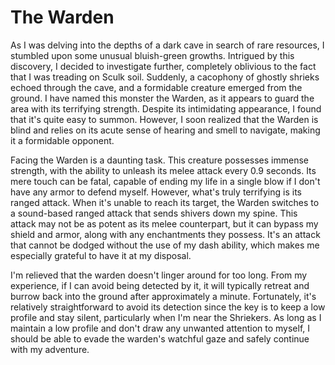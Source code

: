 # The Warden
<p>As I was delving into the depths of a dark cave in search of rare resources, I stumbled upon some unusual bluish-green growths. Intrigued by this discovery, I decided to investigate further, completely oblivious to the fact that I was treading on Sculk soil. Suddenly, a cacophony of ghostly shrieks echoed through the cave, and a formidable creature emerged from the ground. I have named this monster the Warden, as it appears to guard the area with its terrifying strength. Despite its intimidating appearance, I found that it's quite easy to summon. However, I soon realized that the Warden is blind and relies on its acute sense of hearing and smell to navigate, making it a formidable opponent.</p>
<p>Facing the Warden is a daunting task. This creature possesses immense strength, with the ability to unleash its melee attack every 0.9 seconds. Its mere touch can be fatal, capable of ending my life in a single blow if I don't have any armor to defend myself. However, what's truly terrifying is its ranged attack. When it's unable to reach its target, the Warden switches to a sound-based ranged attack that sends shivers down my spine. This attack may not be as potent as its melee counterpart, but it can bypass my shield and armor, along with any enchantments they possess. It's an attack that cannot be dodged without the use of my dash ability, which makes me especially grateful to have it at my disposal.</p>
<p>I'm relieved that the warden doesn't linger around for too long. From my experience, if I can avoid being detected by it, it will typically retreat and burrow back into the ground after approximately a minute. Fortunately, it's relatively straightforward to avoid its detection since the key is to keep a low profile and stay silent, particularly when I'm near the Shriekers. As long as I maintain a low profile and don't draw any unwanted attention to myself, I should be able to evade the warden's watchful gaze and safely continue with my adventure.</p>
